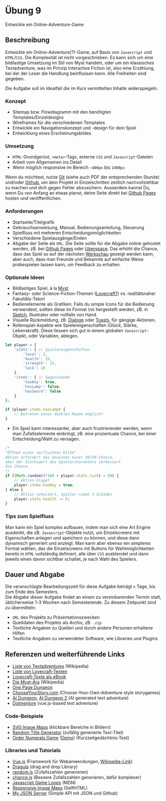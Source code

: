 # Übung 9

Entwickle ein Online-Adventure-Game


## Beschreibung

Entwickle ein Online-Adventure(?)-Game, auf Basis von `Javascript` und `HTML`/`CSS`. Die Komplexität ist nicht vorgeschrieben. Es kann sich um eine bildlastige Umsetzung im Stil von Myst handeln, oder um ein klassisches Textadventure, was im Prinzip Interactive Fiction ist, also eine Erzählung, bei der der Leser die Handlung beinflussen kann. Alle Freiheiten sind gegeben. 

Die Aufgabe soll im Idealfall die im Kurs vermittelten Inhalte widerspiegeln.

### Konzept

- Sitemap bzw. Flowdiagramm mit den benötigten Templates/Einzeldesigns
- Wireframes für die verschiedenen Templates
- Entwickle ein Navigationskonzept und -design für dein Spiel
- Entwicklung eines Erscheinungsbildes

### Umsetzung

- `HTML`-Grundgerüst, `<meta>`-Tags, externe `CSS` und `Javascript`-Dateien
- Arbeit vom Allgemeinen ins Detail
- Wenn möglich responsive im Bereich `~400px` bis `1400px`

Wenn du möchtest, nutze [Git](https://git-scm.com/) (siehe auch PDF der entsprechenden Stunde) und/oder [Github](https://github.com/), um dein Projekt in Einzelschritten zeitlich nachvollziehbar zu machen und dich gegen Fehler abzusichern. Ausserdem kannst Du, wenn Du von Anfang an etwas planst, deine Seite direkt bei [Github Pages](https://pages.github.com/) hosten und veröffentlichen.

### Anforderungen

- Startseite/Titelgrafik
- Gebrauchsanweisung, Manual, Bedienungsanleitung, Steuerung
- Spielfluss mit mehreren Entscheidungsmöglichkeiten
- Verschiedene Spielausgänge/Enden
- Abgabe der Seite als `URL`. Die Seite sollte für die Abgabe online gehostet werden, zB. bei [Github Pages](https://pages.github.com/) oder [Uberspace](https://uberspace.de/de/). Das erhöht die Chance, dass das Spiel so auf der nächsten [Werkschau](http://diewerkschaumannheim.de/) gezeigt werden kann, aber auch, dass man Freunde und Bekannte auf einfache Weise probespielen lassen kann, um Feedback zu erhalten.

### Optionale Ideen

- Bildlastiges Spiel, à la [Myst](https://de.wikipedia.org/wiki/Myst#Myst)
- Fantasy- oder Science-Fiction-Themen ([Lovecraft?](https://en.wikisource.org/wiki/Author:Howard_Phillips_Lovecraft#Short_stories)) vs. realitätsnaher Fakultäts-Tatort
- Bedienelemente als Grafiken. Falls du simple Icons für die Bedienung verwendest, sollten diese im Format `SVG` hergestellt werden, zB. in [Sketch](https://www.sketch.com/store/edu/), Illustrator oder notfalls von Hand.
- Visuelle Rückmeldung, zB. [Dialoge](https://developer.mozilla.org/de/docs/Web/HTML/Element/dialog) oder [Toasts](https://codepen.io/kipp0/pen/pPNrrj), für gängige Aktionen.
- Rollenspiel-Aspekte wie Spielereigenschaften (Glück, Stärke, Lebenskraft). Diese liessen sich gut in einem globalen `Javascript`-Objekt, oder Variablen, ablegen.

```javascript
let player = {
	'stats': { // Spielereigenschaften
		'level': 2,
		'health': 25,
		'strength': 15,
		'luck': 10
	},
	'items': { // Gegenstände
		'hasKey': true,
		'hasLamp': false,
		'hasSword': false
	}
};

if (player.items.hasLamp) {
	// Betreten eines dunklen Raums möglich?
}
```

- Ein Spiel kann interessanter, aber auch frustrierender werden, wenn man Zufallselemente einbringt, zB. eine prozentuale Chance, bei einer Entscheidung/Wahl zu versagen.

```javascript
/*
"Öffnen einer verfluchten Kiste"
Aktion erfordert das Gewinnen einer 50/50-Chance,
aber der Glückswert des Spielercharakters verbessert
die Chance.
*/
if ((Math.random()*100 + player.stats.luck) > 50) {
	// Aktion klappt
	player.items.hasKey = true;
} else {
	// Aktion scheitert, Spieler nimmt 5 Schaden
	player.stats.health -= 5;
}
```

### Tips zum Spielfluss

Man kann ein Spiel komplex aufbauen, indem man sich eine Art Engine ausdenkt, die zB. `Javascript`-Objekte nutzt, um Einzelscreens mit Eigenschaften anlegen und speichern zu können, und diese dann dynamisch generiert und anzeigt.
Man kann aber ebenso ein simpleres Format wählen, das die Einzelscreens mit Buttons für Wahlmöglichkeiten bereits in `HTML` vollständig definiert, alle über `CSS` ausblendet und dann jeweils einen davon sichtbar schaltet, je nach Wahl des Spielers.

## Dauer und Abgabe

Die veranschlagte Bearbeitungszeit für diese Aufgabe beträgt `n` Tage, bis zum Ende des Semesters.  
Die Abgabe dieser Aufgabe findet an einem zu vereinbarenden Termin statt, üblicherweise 1-3 Wochen nach Semesterende. Zu diesem Zeitpunkt sind zu übermitteln:

- `URL` des Projekts zu Präsentationszwecken
- Quelldaten des Projekts als Archiv, zB. `.zip`
- Textliche Angaben zu Quellen und durch andere Personen erhaltene Hilfen
- Textliche Angaben zu verwendeter Software, wie Libraries und Plugins

## Referenzen und weiterführende Links

- [Liste von Textadventures](https://de.wikipedia.org/wiki/Liste_von_Textadventures) (Wikipedia)
- [Liste von Lovecraft-Texten](https://en.wikisource.org/wiki/Author:Howard_Phillips_Lovecraft#Short_stories)
- [Lovecraft-Texte als eBook](https://www.kotzendes-einhorn.de/blog/2018-10/the-complete-works-of-h-p-lovecraft-als-gratis-e-book/)
- [Die Myst-Ära](https://de.wikipedia.org/wiki/Adventure#Die_Myst-%C3%84ra) (Wikipedia)
- [One Page Dungeon](https://watabou.itch.io/one-page-dungeon)
- [ChooseYourStory.com](http://chooseyourstory.com/) (Choose-Your-Own-Adventure style storygames)
- [AI Dungeon](http://ai-adventure.appspot.com/), [AI Dungeon 2](https://play.aidungeon.io/) (AI generated text adventure)
- [Dolmenlore](https://mass-driver.com/dolmenlore) (vue.js-based text adventure)

### Code-Beispiele

- [SVG Image Maps](https://gist.github.com/oelna/1efd149dcb9ea0fa8b526a44ff108446) (klickbare Bereiche in Bildern)
- [Random Title Generator](https://gist.github.com/oelna/d85427f6704c2904f537bfec62ca79ec) (zufällig generierte Text-Titel)
- [Order Numerals Game](https://github.com/oelna/order-numerals-game) ([Demo](https://oelna.github.io/order-numerals-game/)) (Kurzzeitgedächtnis-Test)

### Libraries und Tutorials

- [Vue.js](https://vuejs.org/) (Framework für Webanwendungen, [Wikipedia-Link](https://de.wikipedia.org/wiki/Vue.js))
- [Dragula](https://bevacqua.github.io/dragula/) (drag and drop Library)
- [random.js](https://github.com/oelna/random.js) (Zufallszahlen generieren)
- [chance.js](https://github.com/chancejs/chancejs) (Bessere Zufallszahlen generieren, dafür komplexer)
- [Javascript Game Loops](https://developer.mozilla.org/en-US/docs/Games/Anatomy) (MDN)
- [Responsive Image Maps](https://wiki.selfhtml.org/wiki/SVG/Tutorials/responsive_Imagemaps) (SelfHTML)
- [My JSON Server](https://my-json-server.typicode.com/) (Simple API mit JSON und Github)
